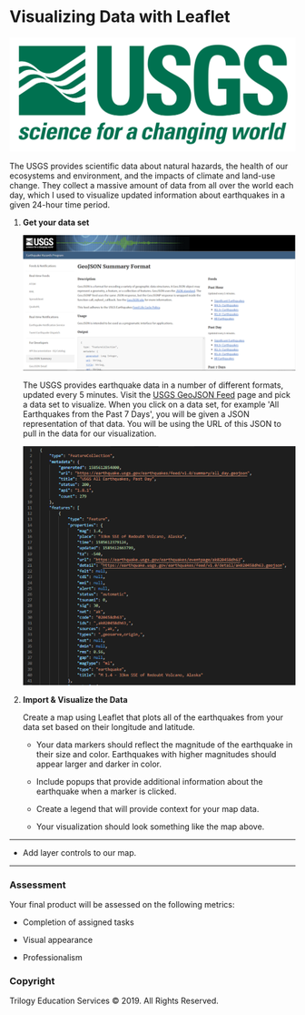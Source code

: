 # Visualizing Data with Leaflet

![1-Logo](Leaflet-Step-1/Images/1-Logo.png)

The USGS provides scientific data about natural hazards, the health of our ecosystems and environment, and the impacts of climate and land-use change. They collect a massive amount of data from all over the world each day, which I used to visualize updated information about earthquakes in a given 24-hour time period.

1. **Get your data set**

   ![3-Data](Leaflet-Step-1/Images/3-Data.png)

   The USGS provides earthquake data in a number of different formats, updated every 5 minutes. Visit the [USGS GeoJSON Feed](http://earthquake.usgs.gov/earthquakes/feed/v1.0/geojson.php) page and pick a data set to visualize. When you click on a data set, for example 'All Earthquakes from the Past 7 Days', you will be given a JSON representation of that data. You will be using the URL of this JSON to pull in the data for our visualization.

   ![USGS_GeoJSON](Leaflet-Step-1/Images/USGS_GeoJson.PNG)

2. **Import & Visualize the Data**

   Create a map using Leaflet that plots all of the earthquakes from your data set based on their longitude and latitude.

   * Your data markers should reflect the magnitude of the earthquake in their size and color. Earthquakes with higher magnitudes should appear larger and darker in color.

   * Include popups that provide additional information about the earthquake when a marker is clicked.

   * Create a legend that will provide context for your map data.

   * Your visualization should look something like the map above.

- - -

* Add layer controls to our map.

- - -

### Assessment

Your final product will be assessed on the following metrics:

* Completion of assigned tasks

* Visual appearance

* Professionalism

### Copyright

Trilogy Education Services © 2019. All Rights Reserved.
